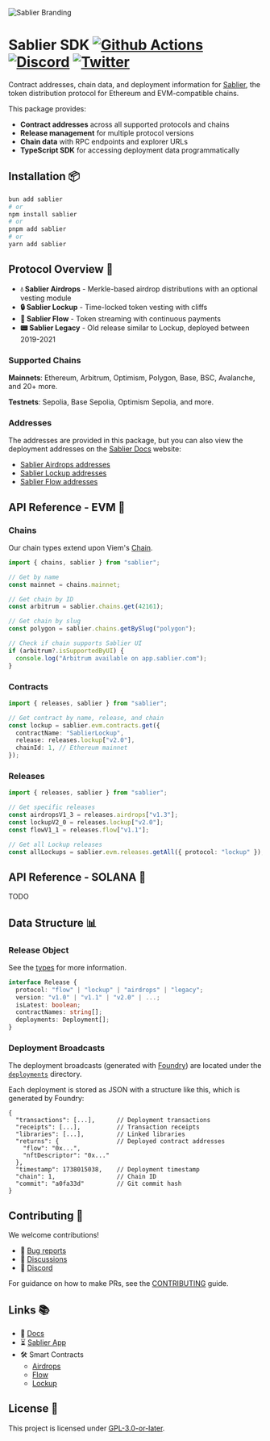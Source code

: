 ![Sablier Branding](https://files.sablier.com/banners/banner-sdk.png)

# Sablier SDK [![Github Actions][gha-badge]][gha] [![Discord][discord-badge]][discord] [![Twitter][twitter-badge]][twitter]

[gha]: https://github.com/sablier-labs/sdk/actions
[gha-badge]: https://github.com/sablier-labs/sdk/actions/workflows/ci.yml/badge.svg
[discord]: https://discord.gg/bSwRCwWRsT
[discord-badge]: https://img.shields.io/discord/659709894315868191
[twitter-badge]: https://img.shields.io/twitter/follow/Sablier
[twitter]: https://x.com/Sablier

Contract addresses, chain data, and deployment information for [Sablier](https://sablier.com), the token distribution
protocol for Ethereum and EVM-compatible chains.

This package provides:

- **Contract addresses** across all supported protocols and chains
- **Release management** for multiple protocol versions
- **Chain data** with RPC endpoints and explorer URLs
- **TypeScript SDK** for accessing deployment data programmatically

## Installation 📦

```bash
bun add sablier
# or
npm install sablier
# or
pnpm add sablier
# or
yarn add sablier
```

## Protocol Overview 🎯

- **💧 Sablier Airdrops** - Merkle-based airdrop distributions with an optional vesting module
- **🔒 Sablier Lockup** - Time-locked token vesting with cliffs
- **🔄 Sablier Flow** - Token streaming with continuous payments
- **📟 Sablier Legacy** - Old release similar to Lockup, deployed between 2019-2021

### Supported Chains

**Mainnets**: Ethereum, Arbitrum, Optimism, Polygon, Base, BSC, Avalanche, and 20+ more.

**Testnets**: Sepolia, Base Sepolia, Optimism Sepolia, and more.

### Addresses

The addresses are provided in this package, but you can also view the deployment addresses on the
[Sablier Docs](https://docs.sablier.com) website:

- [Sablier Airdrops addresses](https://docs.sablier.com/guides/airdrops/deployments)
- [Sablier Lockup addresses](https://docs.sablier.com/guides/lockup/deployments)
- [Sablier Flow addresses](https://docs.sablier.com/guides/flow/deployments)

## API Reference - EVM 📖

### Chains

Our chain types extend upon Viem's [Chain](https://viem.sh/docs/chains/introduction).

```typescript
import { chains, sablier } from "sablier";

// Get by name
const mainnet = chains.mainnet;

// Get chain by ID
const arbitrum = sablier.chains.get(42161);

// Get chain by slug
const polygon = sablier.chains.getBySlug("polygon");

// Check if chain supports Sablier UI
if (arbitrum?.isSupportedByUI) {
  console.log("Arbitrum available on app.sablier.com");
}
```

### Contracts

```typescript
import { releases, sablier } from "sablier";

// Get contract by name, release, and chain
const lockup = sablier.evm.contracts.get({
  contractName: "SablierLockup",
  release: releases.lockup["v2.0"],
  chainId: 1, // Ethereum mainnet
});
```

### Releases

```typescript
import { releases, sablier } from "sablier";

// Get specific releases
const airdropsV1_3 = releases.airdrops["v1.3"];
const lockupV2_0 = releases.lockup["v2.0"];
const flowV1_1 = releases.flow["v1.1"];

// Get all Lockup releases
const allLockups = sablier.evm.releases.getAll({ protocol: "lockup" });
```

## API Reference - SOLANA 📖

TODO

## Data Structure 📊

### Release Object

See the [types](./src/types.ts) for more information.

```typescript
interface Release {
  protocol: "flow" | "lockup" | "airdrops" | "legacy";
  version: "v1.0" | "v1.1" | "v2.0" | ...;
  isLatest: boolean;
  contractNames: string[];
  deployments: Deployment[];
}
```

### Deployment Broadcasts

The deployment broadcasts (generated with [Foundry](https://book.getfoundry.sh/reference/cheatcodes/broadcast/)) are
located under the [`deployments`](./deployments) directory.

Each deployment is stored as JSON with a structure like this, which is generated by Foundry:

```jsonc
{
  "transactions": [...],      // Deployment transactions
  "receipts": [...],          // Transaction receipts
  "libraries": [...],         // Linked libraries
  "returns": {                // Deployed contract addresses
    "flow": "0x...",
    "nftDescriptor": "0x..."
  },
  "timestamp": 1738015038,    // Deployment timestamp
  "chain": 1,                 // Chain ID
  "commit": "a0fa33d"         // Git commit hash
}
```

## Contributing 🤝

We welcome contributions!

- 🐛 [Bug reports](https://github.com/sablier-labs/sdk/issues/new)
- 💬 [Discussions](https://github.com/sablier-labs/sdk/discussions/new)
- 💬 [Discord](https://discord.sablier.com)

For guidance on how to make PRs, see the [CONTRIBUTING](./CONTRIBUTING.md) guide.

## Links 📚

- 📖 [Docs](https://docs.sablier.com)
- ⏳ [Sablier App](https://app.sablier.com)
- 🛠️ Smart Contracts
  - [Airdrops](https://github.com/sablier-labs/airdrops)
  - [Flow](https://github.com/sablier-labs/flow)
  - [Lockup](https://github.com/sablier-labs/lockup)

## License 📄

This project is licensed under [GPL-3.0-or-later](./LICENSE.md).
